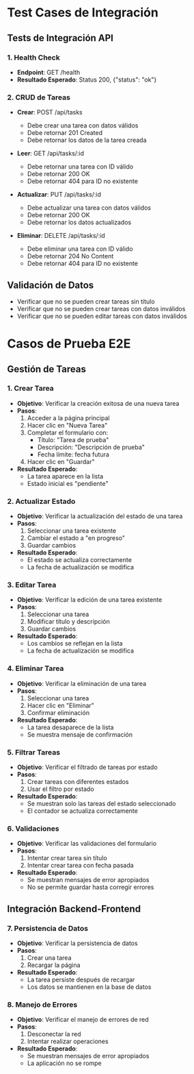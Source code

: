 # Test Cases de Integración

## Tests de Integración API

### 1. Health Check
- **Endpoint**: GET /health
- **Resultado Esperado**: Status 200, {"status": "ok"}

### 2. CRUD de Tareas
- **Crear**: POST /api/tasks
  - Debe crear una tarea con datos válidos
  - Debe retornar 201 Created
  - Debe retornar los datos de la tarea creada

- **Leer**: GET /api/tasks/:id
  - Debe retornar una tarea con ID válido
  - Debe retornar 200 OK
  - Debe retornar 404 para ID no existente

- **Actualizar**: PUT /api/tasks/:id
  - Debe actualizar una tarea con datos válidos
  - Debe retornar 200 OK
  - Debe retornar los datos actualizados

- **Eliminar**: DELETE /api/tasks/:id
  - Debe eliminar una tarea con ID válido
  - Debe retornar 204 No Content
  - Debe retornar 404 para ID no existente

## Validación de Datos
- Verificar que no se pueden crear tareas sin título
- Verificar que no se pueden crear tareas con datos inválidos
- Verificar que no se pueden editar tareas con datos inválidos

# Casos de Prueba E2E

## Gestión de Tareas

### 1. Crear Tarea
- **Objetivo**: Verificar la creación exitosa de una nueva tarea
- **Pasos**:
  1. Acceder a la página principal
  2. Hacer clic en "Nueva Tarea"
  3. Completar el formulario con:
     - Título: "Tarea de prueba"
     - Descripción: "Descripción de prueba"
     - Fecha límite: fecha futura
  4. Hacer clic en "Guardar"
- **Resultado Esperado**: 
  - La tarea aparece en la lista
  - Estado inicial es "pendiente"

### 2. Actualizar Estado
- **Objetivo**: Verificar la actualización del estado de una tarea
- **Pasos**:
  1. Seleccionar una tarea existente
  2. Cambiar el estado a "en progreso"
  3. Guardar cambios
- **Resultado Esperado**: 
  - El estado se actualiza correctamente
  - La fecha de actualización se modifica

### 3. Editar Tarea
- **Objetivo**: Verificar la edición de una tarea existente
- **Pasos**:
  1. Seleccionar una tarea
  2. Modificar título y descripción
  3. Guardar cambios
- **Resultado Esperado**: 
  - Los cambios se reflejan en la lista
  - La fecha de actualización se modifica

### 4. Eliminar Tarea
- **Objetivo**: Verificar la eliminación de una tarea
- **Pasos**:
  1. Seleccionar una tarea
  2. Hacer clic en "Eliminar"
  3. Confirmar eliminación
- **Resultado Esperado**: 
  - La tarea desaparece de la lista
  - Se muestra mensaje de confirmación

### 5. Filtrar Tareas
- **Objetivo**: Verificar el filtrado de tareas por estado
- **Pasos**:
  1. Crear tareas con diferentes estados
  2. Usar el filtro por estado
- **Resultado Esperado**: 
  - Se muestran solo las tareas del estado seleccionado
  - El contador se actualiza correctamente

### 6. Validaciones
- **Objetivo**: Verificar las validaciones del formulario
- **Pasos**:
  1. Intentar crear tarea sin título
  2. Intentar crear tarea con fecha pasada
- **Resultado Esperado**: 
  - Se muestran mensajes de error apropiados
  - No se permite guardar hasta corregir errores

## Integración Backend-Frontend

### 7. Persistencia de Datos
- **Objetivo**: Verificar la persistencia de datos
- **Pasos**:
  1. Crear una tarea
  2. Recargar la página
- **Resultado Esperado**: 
  - La tarea persiste después de recargar
  - Los datos se mantienen en la base de datos

### 8. Manejo de Errores
- **Objetivo**: Verificar el manejo de errores de red
- **Pasos**:
  1. Desconectar la red
  2. Intentar realizar operaciones
- **Resultado Esperado**: 
  - Se muestran mensajes de error apropiados
  - La aplicación no se rompe 
